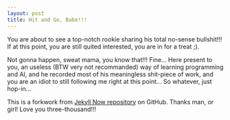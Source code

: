 ```yaml
---
layout: post
title: Hit and Go, Babe!!!
---
```


You are about to see a top-notch rookie sharing his total no-sense bullshit!!! If at this point, you are still quited interested, you are in for a treat ;).  

Not gonna happen, sweat mama, you know that!!! Fine... Here present to you, an useless (BTW very not recommanded) way of learning programming and AI, and he recorded most of his meaningless shit-piece of work, and you are an idiot to still following me right at this point... So whatever, just hop-in...

This is a forkwork from [Jekyll Now repository](https://github.com/barryclark/jekyll-now) on GitHub. Thanks man, or girl! Love you three-thousand!!!
